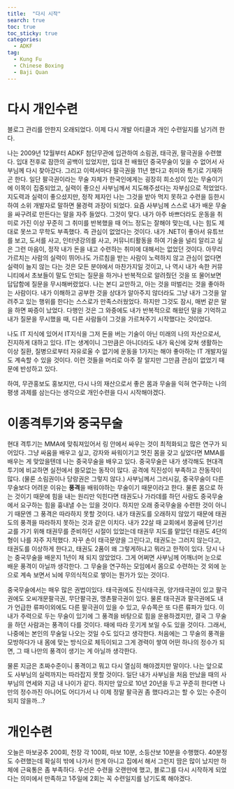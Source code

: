 ```yaml
---
title:  "다시 시작"
search: true
toc: true
toc_sticky: true
categories: 
  - ADKF
tag:
  - Kung Fu
  - Chinese Boxing
  - Baji Quan
---
```


# 다시 개인수련

블로그 관리를 안한지 오래되었다. 이제 다시 개발 아티클과 개인 수련일지를 남기려 한다.

나는 2009년 12월부터 ADKF 첨단무관에 입관하여 소림권, 태극권, 팔극권을 수련했다.
입대 전후로 잠깐의 공백이 있었지만, 입대 전 배웠던 중국무술이 잊을 수 없어서 사부님께 다시 찾아갔다.
그리고 이력서마다 팔극권을 11년 했다고 취미와 특기로 기재하곤 한다.
일단 팔극권이라는 무술 자체가 한국인에게는 굉장히 희소성이 있는 무술이기에 이목이 집중되었고, 실력이 좋으신 사부님께서 지도해주셨다는 자부심으로 적었었다.
지도력과 실력이 좋으셨지만, 정작 제자인 나는 그것을 받아 먹지 못하고 수련을 등한시하여 소위 개발자로 말하면 물경력 과장이 되었다.
요즘 사부님께 스스로 내가 배운 무술을 싸구려로 만든다는 말을 자주 들었다.
그것이 맞다. 내가 아주 바쁘더라도 운동을 취미로 가진 이상 꾸준히 그 취미를 반복했을 때 어느 정도는 잘해야 맞는데, 나는 힘도 제대로 못쓰고 무학도 부족했다.
즉 관심이 없었다는 것이다.
내가 .NET이 좋아서 유튜브를 보고, 도서를 사고, 인터넷강의를 사고, 커뮤니티활동을 하여 기술을 널리 알리고 싶은 그런 마음이, 정작 내가 돈을 내고 수련하는 취미에 대해서는 없었던 것이다.
아무리 가르치는 사람의 실력이 뛰어나도 가르침을 받는 사람이 노력하지 않고 관심이 없다면 실력이 늘지 않는 다는 것은 모든 분야에서 마찬가지일 것이고, 나 역시 내가 속한 커뮤니티에서 초보들이 말도 안되는 질문을 하거나 반복적으로 알려줬던 것을 또 물어보면 답답함에 질문을 무시해버렸었다.
나는 본디 교만하고, 아는 것을 떠벌리는 것을 좋아하는 사람이다.
내가 이해하고 공부한 것을 상대가 알아주지 않더라도 그냥 내가 그것을 알려주고 있는 행위를 한다는 스스로가 만족스러웠었다.
하지만 그것도 잠시, 매번 같은 말을 하면 짜증이 났었다.
다행인 것은 그 와중에도 내가 반복적으로 해왔던 말을 기억하고 내가 질문을 무시했을 때, 다른 사람들이 그것을 가르쳐주기 시작했다는 것이었다.

나도 IT 지식에 있어서 IT지식을 그저 돈을 버는 기술이 아닌 미래의 나의 자산으로서, 진지하게 대하고 있다.
IT는 생계이니 그만큼은 아니더라도 내가 육신에 갖쳐 생활하는 이상 질환, 질병으로부터 자유로울 수 없기에 운동을 1가지는 해야 좋아하는 IT 개발자일도 계속할 수 있을 것이다.
이런 것들을 머리로 아주 잘 알지만 그만큼 관심이 없었기 때문에 반성하고 있다.

하여, 무관홍보도 홍보지만, 다시 나의 재산으로서 좋은 몸과 무술을 익혀 연구하는 나의 평생 과제를 삼는다는 생각으로 개인수련을 다시 시작해야겠다.

# 이종격투기와 중국무술

현대 격투기는 MMA에 맞춰져있어서 링 안에서 싸우는 것이 최적화되고 많은 연구가 되어있다.
그냥 싸움을 배우고 싶고, 강자와 싸워이기고 멋진 몸을 갖고 싶었다면 MMA를 배우는 게 맞았을텐데 나는 중국무술을 배우고 있다.
중국무술은 내가 생각해도 현대격투기에 비교하면 실전에서 쓸모없는 동작이 많다.
공격에 직진성이 부족하고 잔동작이 많다. (물론 소림권이나 당랑권은 그렇지 않다.)
사부님께서 그러시길, 중국무술이 다른 무술보다 어려운 이유는 **풍격**을 배워야하는 무술이기 때문이라고 한다.
물론 몸으로 하는 것이기 때문에 힘을 내는 원리만 익힌다면 태권도나 가라데를 하던 사람도 중국무술에서 요구하는 힘을 흉내낼 수는 있을 것이다.
하지만 오래 중국무술을 수련한 것이 아니기 때문엔 그 풍격은 따라하지 못할 것이다.
내가 태권도를 오래하지 않았기 때문에 태권도의 풍격을 따라하지 못하는 것과 같은 이치다.
내가 22살 때 교회에서 몽골에 단기선교를 가기 위해 태권무를 준비하던 시절이 있었는데 태권무 지도를 맡았던 태권도 4단의 형이 나를 자주 지적했다.
자꾸 손이 태극문양을 그린다고, 태권도는 그러지 않는다고, 태권도를 이상하게 한다고, 태권도 2품이 왜 그렇게하냐고 뭐라고 한적이 있다.
당시 나는 중국무술을 배운지 1년이 채 되지 않았었다.
그게 어쩌면 사부님께 어깨너머 눈으로 배운 풍격이 아닐까 생각한다.
그 무술을 연구하는 모임에서 몸으로 수련하는 것 외에 눈으로 계속 보면서 뇌에 무의식적으로 쌓이는 뭔가가 있는 것이다.

중국무술에서는 매우 많은 권법이있다. 태극권에도 진식태극권, 양가태극권이 있고 팔극권에도 오씨개문팔극권, 무단팔극권, 맹촌팔극권이 있다.
물론 태극권과 팔극권에도 내가 언급한 류파이외에도 다른 팔극권이 있을 수 있고, 우슈쪽은 또 다른 류파가 있다.
이 내가 주력으로 두는 무술이 있기에 그 풍격을 바탕으로 힘을 운용하겠지만, 결국 그 무술을 하던 사람과는 풍격이 다를 것이다.
때에 따라 웃기게 보일 수도 있을 것이다.
그래서, 나중에는 본인의 무술일 나오는 것일 수도 있다고 생각한다.
처음에는 그 무술의 풍격을 모방하다가 내 몸에 맞는 방식으로 체득이되고 그게 경력이 쌓여 어떤 하나의 정수가 되면, 그 때 나만의 풍격이 생기는 게 아닐까 생각한다.

물론 지금은 초짜수준이니 풍격이고 뭐고 다시 열심히 해야겠지만 말이다.
나는 앞으로도 사부님의 실력까지는 따라잡지 못할 것이다.
일단 내가 사부님을 처음 만났을 때의 사부님의 연세와 지금 내 나이가 같다.
하지만 앞으로 10년 20년을 두고 꾸준히 한다면 나만의 정수까진 아니어도 어디가서 나 이제 정말 팔극권 좀 했다라고는 할 수 있는 수준이 되지 않을까...?

# 개인수련

오늘은 마보궁추 200회, 천장 각 100회, 마보 10분, 소등산보 10분을 수행했다.
40분정도 수련했는데 확실히 밖에 나가서 한게 아니고 집에서 해서 그런지 땀은 많이 났지만 하체에 근육통은 좀 부족하다.
우선은 수련을 오랜만에 했고, 블로그를 다시 시작하게 되었다는 의미에서 만족하고 1주일에 2회는 꼭 수련일지를 남기도록 해야겠다.